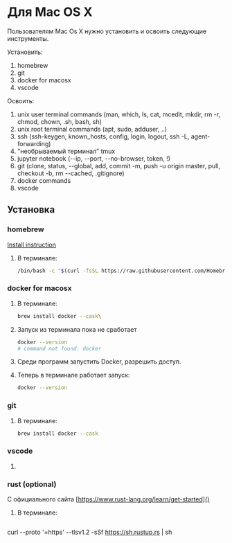 # Для Mac OS X

Пользователям Mac Os X нужно установить и освоить следующие инструменты.

Установить:

1. homebrew
2. git
3. docker for macosx
4. vscode

Освоить:

1. unix user terminal commands (man, which, ls, cat, mcedit, mkdir, rm -r, chmod, chown, .sh, bash, sh)
2. unix root terminal commands (apt, sudo, adduser, ..)
3. ssh (ssh-keygen, known_hosts, config, login, logout, ssh -L, agent-forwarding)
4. "необрываемый терминал" tmux
5. jupyter notebook (--ip, --port, --no-browser, token, !)
6. git (clone, status, --global, add, commit -m, push -u origin master, pull, checkout -b, rm --cached, .gitignore)
7. docker commands
8. vscode



## Установка
### homebrew
[Install instruction](https://docs.brew.sh/Installation)

1. В терминале:

	```bash
	/bin/bash -c "$(curl -fsSL https://raw.githubusercontent.com/Homebrew/install/master/install.sh)
	```

### docker for macosx
1. В терминале:
    
    ```bash 
    brew install docker --cask\
    ```

2. Запуск из терминала пока не сработает
    
    ```bash
	docker --version
	# command not found: docker
	```
	
3. Среди программ запустить Docker, разрешить доступ.

4. Теперь в терминале работает запуск:
    
    ```bash
	docker --version
	```

### git
1. В терминале:

	```bash
	brew install docker --cask
	```


### vscode
1. 



### rust (optional)
С официального сайта [https://www.rust-lang.org/learn/get-started]()

1. В терминале:

    ```bash
curl --proto '=https' --tlsv1.2 -sSf https://sh.rustup.rs | sh
```